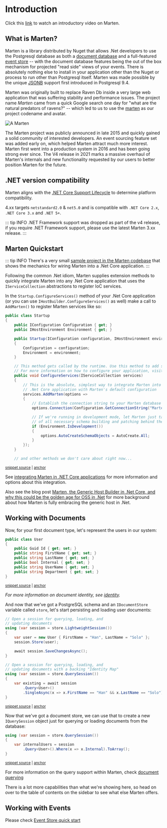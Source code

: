 # Introduction

Click this [link](https://sec.ch9.ms/ch9/2d29/a281311a-76bb-4573-a2a0-2dd7affc2d29/S315dotNETconf_high.mp4) to watch an introductory video on Marten.

## What is Marten?

Marten is a library distributed by Nuget that allows .Net developers to use the Postgresql database as both a
[document database](https://en.wikipedia.org/wiki/Document-oriented_database) and a full-featured [event store](https://martinfowler.com/eaaDev/EventSourcing.html) -- with the document database features being the out of the box
mechanism for projected "read side" views of your events. There is absolutely nothing else to install in your application
other than the Nuget or process to run other than Postgresql itself. Marten was made possible by the unique [JSONB](https://www.postgresql.org/docs/current/datatype-json.html) support
first introduced in Postgresql 9.4.

Marten was originally built to replace Raven Db inside a very large web application that was suffering stability and performance issues.
The project name *Marten* came from a quick Google search one day for "what are the natural predators of ravens?" -- which led to us to
use the [marten](https://en.wikipedia.org/wiki/Marten) as our project codename and avatar.

![A Marten](/images/marten.jpeg)

The Marten project was publicly announced in late 2015 and quickly gained a solid community of interested developers. An event sourcing feature set was
added early on, which helped Marten attract much more interest. Marten first went into a production system in 2016 and has been going strong ever since. The V4
release in 2021 marks a massive overhaul of Marten's internals and new functionality requested by our users to better position Marten for the future.


## .NET version compatibility

Marten aligns with the [.NET Core Support Lifecycle](https://dotnet.microsoft.com/platform/support/policy/dotnet-core) to determine platform compatibility.

4.xx targets `netstandard2.0` & `net5.0` and is compatible with `.NET Core 2.x`, `.NET Core 3.x` and `.NET 5+`.

::: tip INFO
.NET Framework support was dropped as part of the v4 release, if you require .NET Framework support, please use the latest Marten 3.xx release.
:::

## Marten Quickstart

::: tip INFO
There's a very small [sample project in the Marten codebase](https://github.com/JasperFx/marten/tree/master/src/AspNetCoreWithMarten) that shows the mechanics for wiring
Marten into a .Net Core application.
:::

Following the common .Net idiom, Marten supplies extension methods to quickly integrate Marten into any .Net Core application that uses the `IServiceCollection` abstractions to register IoC services.

In the `Startup.ConfigureServices()` method of your .Net Core application (or you can use `IHostBuilder.ConfigureServices()` as well) make a call to `AddMarten()` to register Marten services like so:

<!-- snippet: sample_StartupConfigureServices -->
<a id='snippet-sample_startupconfigureservices'></a>
```cs
public class Startup
{
    public IConfiguration Configuration { get; }
    public IHostEnvironment Environment { get; }

    public Startup(IConfiguration configuration, IHostEnvironment environment)
    {
        Configuration = configuration;
        Environment = environment;
    }

    // This method gets called by the runtime. Use this method to add services to the container.
    // For more information on how to configure your application, visit https://go.microsoft.com/fwlink/?LinkID=398940
    public void ConfigureServices(IServiceCollection services)
    {
        // This is the absolute, simplest way to integrate Marten into your
        // .Net Core application with Marten's default configuration
        services.AddMarten(options =>
        {
            // Establish the connection string to your Marten database
            options.Connection(Configuration.GetConnectionString("Marten"));

            // If we're running in development mode, let Marten just take care
            // of all necessary schema building and patching behind the scenes
            if (Environment.IsDevelopment())
            {
                options.AutoCreateSchemaObjects = AutoCreate.All;
            }
        });
    }

    // and other methods we don't care about right now...
```
<sup><a href='https://github.com/JasperFx/marten/blob/master/src/AspNetCoreWithMarten/Startup.cs#L13-L48' title='Snippet source file'>snippet source</a> | <a href='#snippet-sample_startupconfigureservices' title='Start of snippet'>anchor</a></sup>
<!-- endSnippet -->

See [integrating Marten in .NET Core applications](/configuration/) for more information and options about this integration.

Also see the blog post [Marten, the Generic Host Builder in .Net Core, and why this could be the golden age for OSS in .Net](https://jeremydmiller.com/2021/07/29/marten-the-generic-host-builder-in-net-core-and-why-this-could-be-the-golden-age-for-oss-in-net/) for more background about how Marten is fully embracing
the generic host in .Net. 


## Working with Documents

Now, for your first document type, let's represent the users in our system:

<!-- snippet: sample_user_document -->
<a id='snippet-sample_user_document'></a>
```cs
public class User
{
    public Guid Id { get; set; }
    public string FirstName { get; set; }
    public string LastName { get; set; }
    public bool Internal { get; set; }
    public string UserName { get; set; }
    public string Department { get; set; }
}
```
<sup><a href='https://github.com/JasperFx/marten/blob/master/src/Marten.Testing/Examples/ConfiguringDocumentStore.cs#L17-L28' title='Snippet source file'>snippet source</a> | <a href='#snippet-sample_user_document' title='Start of snippet'>anchor</a></sup>
<!-- endSnippet -->

_For more information on document identity, see [identity](/documents/identity)._

And now that we've got a PostgreSQL schema and an `IDocumentStore` variable called `store`, let's start persisting and loading user documents:

<!-- snippet: sample_opening_sessions -->
<a id='snippet-sample_opening_sessions'></a>
```cs
// Open a session for querying, loading, and
// updating documents
using (var session = store.LightweightSession())
{
    var user = new User { FirstName = "Han", LastName = "Solo" };
    session.Store(user);

    await session.SaveChangesAsync();
}

// Open a session for querying, loading, and
// updating documents with a backing "Identity Map"
using (var session = store.QuerySession())
{
    var existing = await session
        .Query<User>()
        .SingleAsync(x => x.FirstName == "Han" && x.LastName == "Solo");
}
```
<sup><a href='https://github.com/JasperFx/marten/blob/master/src/Marten.Testing/Examples/ConfiguringDocumentStore.cs#L49-L68' title='Snippet source file'>snippet source</a> | <a href='#snippet-sample_opening_sessions' title='Start of snippet'>anchor</a></sup>
<!-- endSnippet -->

Now that we've got a document store, we can use that to create a new `IQuerySession` object just for querying or loading documents from the database:

<!-- snippet: sample_start_a_query_session -->
<a id='snippet-sample_start_a_query_session'></a>
```cs
using (var session = store.QuerySession())
{
    var internalUsers = session
        .Query<User>().Where(x => x.Internal).ToArray();
}
```
<sup><a href='https://github.com/JasperFx/marten/blob/master/src/Marten.Testing/Examples/ConfiguringDocumentStore.cs#L41-L47' title='Snippet source file'>snippet source</a> | <a href='#snippet-sample_start_a_query_session' title='Start of snippet'>anchor</a></sup>
<!-- endSnippet -->

For more information on the query support within Marten, check [document querying](/documents/querying/)



There is a lot more capabilities than what we're showing here, so head on over to the table of contents on the sidebar to see what else Marten offers.

## Working with Events

Please check [Event Store quick start](/events/quickstart.md)
